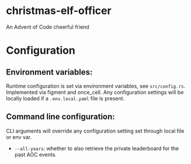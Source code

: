 # christmas-elf-officer
An Advent of Code cheerful friend

# Configuration

## Environment variables:

Runtime configuration is set via environment variables, see `src/config.rs`. Implemented via figment and once_cell.
Any configuration settings will be locally loaded if a `.env.local.yaml` file is present.

## Command line configuration:

CLI arguments will override any configuration setting set through local file or env var.

* `--all-years`: whether to also retrieve the private leaderboard for the past AOC events.


